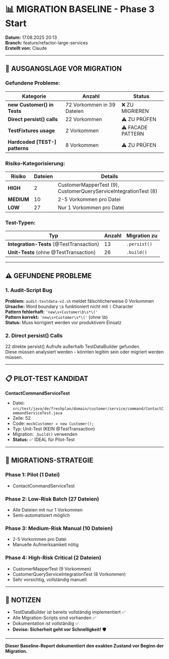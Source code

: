 # 📊 MIGRATION BASELINE - Phase 3 Start

**Datum:** 17.08.2025 20:13  
**Branch:** feature/refactor-large-services  
**Erstellt von:** Claude

---

## 🎯 AUSGANGSLAGE VOR MIGRATION

### Gefundene Probleme:

| Kategorie | Anzahl | Status |
|-----------|--------|--------|
| **new Customer() in Tests** | 72 Vorkommen in 39 Dateien | ❌ ZU MIGRIEREN |
| **Direct persist() calls** | 22 Vorkommen | ⚠️ ZU PRÜFEN |
| **TestFixtures usage** | 2 Vorkommen | ⚠️ FACADE PATTERN |
| **Hardcoded [TEST-] patterns** | 8 Vorkommen | ⚠️ ZU PRÜFEN |

### Risiko-Kategorisierung:

| Risiko | Dateien | Details |
|--------|---------|---------|
| **HIGH** | 2 | CustomerMapperTest (9), CustomerQueryServiceIntegrationTest (8) |
| **MEDIUM** | 10 | 2-5 Vorkommen pro Datei |
| **LOW** | 27 | Nur 1 Vorkommen pro Datei |

### Test-Typen:

| Typ | Anzahl | Migration zu |
|-----|--------|--------------|
| **Integration-Tests** (@TestTransaction) | 13 | `.persist()` |
| **Unit-Tests** (ohne @TestTransaction) | 26 | `.build()` |

---

## ⚠️ GEFUNDENE PROBLEME

### 1. Audit-Script Bug
**Problem:** `audit-testdata-v2.sh` meldet fälschlicherweise 0 Vorkommen  
**Ursache:** Word boundary `\b` funktioniert nicht mit `(` Character  
**Pattern fehlerhaft:** `'new\s+Customer\b\s*\('`  
**Pattern korrekt:** `'new\s+Customer\s*\('` (ohne \b)  
**Status:** Muss korrigiert werden vor produktivem Einsatz

### 2. Direct persist() Calls
22 direkte persist() Aufrufe außerhalb TestDataBuilder gefunden.  
Diese müssen analysiert werden - könnten legitim sein oder migriert werden müssen.

---

## 📋 PILOT-TEST KANDIDAT

**ContactCommandServiceTest**
- Datei: `src/test/java/de/freshplan/domain/customer/service/command/ContactCommandServiceTest.java`
- Zeile: 52
- Code: `mockCustomer = new Customer();`
- Typ: Unit-Test (KEIN @TestTransaction)
- Migration: `.build()` verwenden
- **Status:** ✅ IDEAL für Pilot-Test

---

## 🚀 MIGRATIONS-STRATEGIE

### Phase 1: Pilot (1 Datei)
- ContactCommandServiceTest

### Phase 2: Low-Risk Batch (27 Dateien)
- Alle Dateien mit nur 1 Vorkommen
- Semi-automatisiert möglich

### Phase 3: Medium-Risk Manual (10 Dateien)
- 2-5 Vorkommen pro Datei
- Manuelle Aufmerksamkeit nötig

### Phase 4: High-Risk Critical (2 Dateien)
- CustomerMapperTest (9 Vorkommen)
- CustomerQueryServiceIntegrationTest (8 Vorkommen)
- Sehr vorsichtig, vollständig manuell

---

## 📝 NOTIZEN

- TestDataBuilder ist bereits vollständig implementiert ✅
- Alle Migration-Scripts sind vorhanden ✅
- Dokumentation ist vollständig ✅
- **Devise: Sicherheit geht vor Schnelligkeit!** 🛡️

---

**Dieser Baseline-Report dokumentiert den exakten Zustand vor Beginn der Migration.**